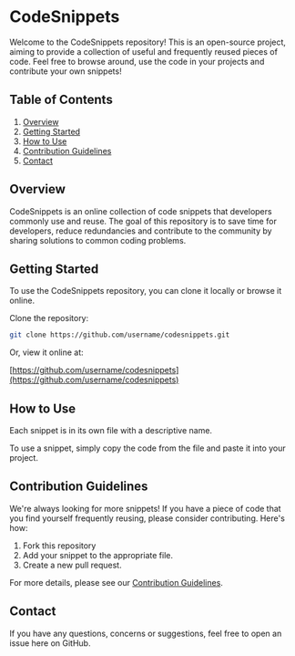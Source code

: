 # CodeSnippets

Welcome to the CodeSnippets repository! This is an open-source project, aiming to provide a collection of useful and frequently reused pieces of code. Feel free to browse around, use the code in your projects and contribute your own snippets!

## Table of Contents

1. [Overview](#overview)
2. [Getting Started](#getting-started)
3. [How to Use](#how-to-use)
4. [Contribution Guidelines](#contribution-guidelines)
5. [Contact](#contact)

## Overview

CodeSnippets is an online collection of code snippets that developers commonly use and reuse. The goal of this repository is to save time for developers, reduce redundancies and contribute to the community by sharing solutions to common coding problems.

## Getting Started

To use the CodeSnippets repository, you can clone it locally or browse it online.

Clone the repository:

```bash
git clone https://github.com/username/codesnippets.git
```

Or, view it online at:

[https://github.com/username/codesnippets](https://github.com/username/codesnippets)

## How to Use

Each snippet is in its own file with a descriptive name.

To use a snippet, simply copy the code from the file and paste it into your project. 

## Contribution Guidelines

We're always looking for more snippets! If you have a piece of code that you find yourself frequently reusing, please consider contributing. Here's how:

1. Fork this repository
2. Add your snippet to the appropriate file.
3. Create a new pull request.

For more details, please see our [Contribution Guidelines](CONTRIBUTING.md).

## Contact

If you have any questions, concerns or suggestions, feel free to open an issue here on GitHub.


